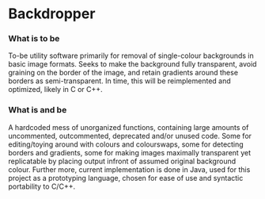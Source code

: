 # Backdropper

### What is to be

To-be utility software primarily for removal of single-colour backgrounds in basic image formats.
Seeks to make the background fully transparent, avoid graining on the border of the image, and retain gradients around these borders as semi-transparent. In time, this will be reimplemented and optimized, likely in C or C++.

### What is and be

A hardcoded mess of unorganized functions, containing large amounts of uncommented, outcommented, deprecated and/or unused code. 
Some for editing/toying around with colours and colourswaps, some for detecting borders and gradients, some for making images maximally transparent yet replicatable by placing output infront of assumed original background colour. Further more, current implementation is done in Java, used for this project as a prototyping language, chosen for ease of use and syntactic portability to C/C++.

